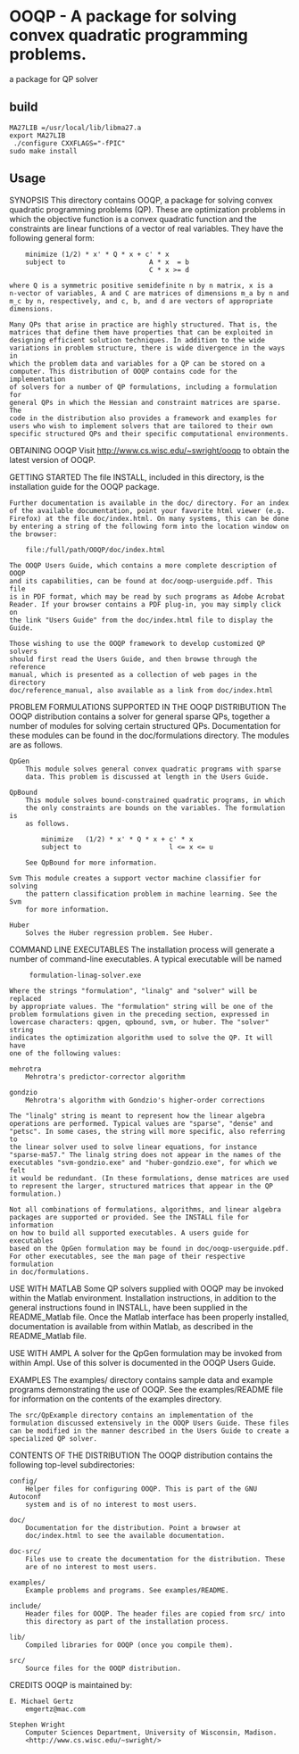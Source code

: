 # OOQP - A package for solving convex quadratic programming problems.  
a package for QP solver
## build
`MA27LIB =/usr/local/lib/libma27.a`  
`export MA27LIB`  
` ./configure CXXFLAGS="-fPIC"`  
`sudo make install`    

## Usage

SYNOPSIS
    This directory contains OOQP, a package for solving convex quadratic
    programming problems (QP). These are optimization problems in which the
    objective function is a convex quadratic function and the constraints
    are linear functions of a vector of real variables. They have the
    following general form:

        minimize (1/2) * x' * Q * x + c' * x
        subject to                     A * x  = b
                                       C * x >= d

    where Q is a symmetric positive semidefinite n by n matrix, x is a
    n-vector of variables, A and C are matrices of dimensions m_a by n and
    m_c by n, respectively, and c, b, and d are vectors of appropriate
    dimensions.

    Many QPs that arise in practice are highly structured. That is, the
    matrices that define them have properties that can be exploited in
    designing efficient solution techniques. In addition to the wide
    variations in problem structure, there is wide divergence in the ways in
    which the problem data and variables for a QP can be stored on a
    computer. This distribution of OOQP contains code for the implementation
    of solvers for a number of QP formulations, including a formulation for
    general QPs in which the Hessian and constraint matrices are sparse. The
    code in the distribution also provides a framework and examples for
    users who wish to implement solvers that are tailored to their own
    specific structured QPs and their specific computational environments.

OBTAINING OOQP
    Visit <http://www.cs.wisc.edu/~swright/ooqp> to obtain the latest
    version of OOQP.

GETTING STARTED
    The file INSTALL, included in this directory, is the installation guide
    for the OOQP package.

    Further documentation is available in the doc/ directory. For an index
    of the available documentation, point your favorite html viewer (e.g.
    Firefox) at the file doc/index.html. On many systems, this can be done
    by entering a string of the following form into the location window on
    the browser:

        file:/full/path/OOQP/doc/index.html

    The OOQP Users Guide, which contains a more complete description of OOQP
    and its capabilities, can be found at doc/ooqp-userguide.pdf. This file
    is in PDF format, which may be read by such programs as Adobe Acrobat
    Reader. If your browser contains a PDF plug-in, you may simply click on
    the link "Users Guide" from the doc/index.html file to display the
    Guide.

    Those wishing to use the OOQP framework to develop customized QP solvers
    should first read the Users Guide, and then browse through the reference
    manual, which is presented as a collection of web pages in the directory
    doc/reference_manual, also available as a link from doc/index.html

PROBLEM FORMULATIONS SUPPORTED IN THE OOQP DISTRIBUTION
    The OOQP distribution contains a solver for general sparse QPs, together
    a number of modules for solving certain structured QPs. Documentation
    for these modules can be found in the doc/formulations directory. The
    modules are as follows.

    QpGen
        This module solves general convex quadratic programs with sparse
        data. This problem is discussed at length in the Users Guide.

    QpBound
        This module solves bound-constrained quadratic programs, in which
        the only constraints are bounds on the variables. The formulation is
        as follows.

            minimize   (1/2) * x' * Q * x + c' * x
            subject to                      l <= x <= u

        See QpBound for more information.

    Svm This module creates a support vector machine classifier for solving
        the pattern classification problem in machine learning. See the Svm
        for more information.

    Huber
        Solves the Huber regression problem. See Huber.

COMMAND LINE EXECUTABLES
    The installation process will generate a number of command-line
    executables. A typical executable will be named

         formulation-linag-solver.exe

    Where the strings "formulation", "linalg" and "solver" will be replaced
    by appropriate values. The "formulation" string will be one of the
    problem formulations given in the preceding section, expressed in
    lowercase characters: qpgen, qpbound, svm, or huber. The "solver" string
    indicates the optimization algorithm used to solve the QP. It will have
    one of the following values:

    mehrotra
        Mehrotra's predictor-corrector algorithm

    gondzio
        Mehrotra's algorithm with Gondzio's higher-order corrections

    The "linalg" string is meant to represent how the linear algebra
    operations are performed. Typical values are "sparse", "dense" and
    "petsc". In some cases, the string will more specific, also referring to
    the linear solver used to solve linear equations, for instance
    "sparse-ma57." The linalg string does not appear in the names of the
    executables "svm-gondzio.exe" and "huber-gondzio.exe", for which we felt
    it would be redundant. (In these formulations, dense matrices are used
    to represent the larger, structured matrices that appear in the QP
    formulation.)

    Not all combinations of formulations, algorithms, and linear algebra
    packages are supported or provided. See the INSTALL file for information
    on how to build all supported executables. A users guide for executables
    based on the QpGen formulation may be found in doc/ooqp-userguide.pdf.
    For other executables, see the man page of their respective formulation
    in doc/formulations.

USE WITH MATLAB
    Some QP solvers supplied with OOQP may be invoked within the Matlab
    environment. Installation instructions, in addition to the general
    instructions found in INSTALL, have been supplied in the README_Matlab
    file. Once the Matlab interface has been properly installed,
    documentation is available from within Matlab, as described in the
    README_Matlab file.

USE WITH AMPL
    A solver for the QpGen formulation may be invoked from within Ampl. Use
    of this solver is documented in the OOQP Users Guide.

EXAMPLES
    The examples/ directory contains sample data and example programs
    demonstrating the use of OOQP. See the examples/README file for
    information on the contents of the examples directory.

    The src/QpExample directory contains an implementation of the
    formulation discussed extensively in the OOQP Users Guide. These files
    can be modified in the manner described in the Users Guide to create a
    specialized QP solver.

CONTENTS OF THE DISTRIBUTION
    The OOQP distribution contains the following top-level subdirectories:

    config/
        Helper files for configuring OOQP. This is part of the GNU Autoconf
        system and is of no interest to most users.

    doc/
        Documentation for the distribution. Point a browser at
        doc/index.html to see the available documentation.

    doc-src/
        Files use to create the documentation for the distribution. These
        are of no interest to most users.

    examples/
        Example problems and programs. See examples/README.

    include/
        Header files for OOQP. The header files are copied from src/ into
        this directory as part of the installation process.

    lib/
        Compiled libraries for OOQP (once you compile them).

    src/
        Source files for the OOQP distribution.

CREDITS
    OOQP is maintained by:

    E. Michael Gertz
        emgertz@mac.com

    Stephen Wright
        Computer Sciences Department, University of Wisconsin, Madison.
        <http://www.cs.wisc.edu/~swright/>


